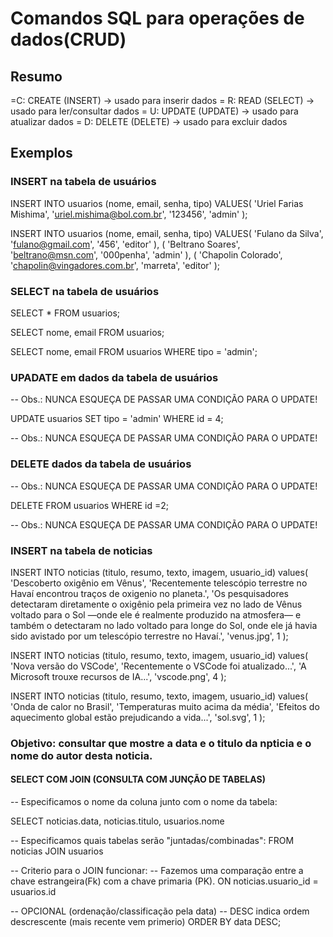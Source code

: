# Comandos SQL para operações de dados(CRUD)

## Resumo

=C: CREATE (INSERT) -> usado para inserir dados
= R: READ (SELECT) -> usado para ler/consultar dados
= U: UPDATE (UPDATE) -> usado para atualizar dados
= D: DELETE (DELETE) -> usado para excluir dados


## Exemplos

### INSERT na tabela de usuários

INSERT INTO usuarios (nome, email, senha, tipo) 
VALUES(
    'Uriel Farias Mishima',
    'uriel.mishima@bol.com.br',
    '123456',
    'admin'
);


INSERT INTO usuarios (nome, email, senha, tipo) 
VALUES(
    'Fulano da Silva',
    'fulano@gmail.com',
    '456',
    'editor'
), (
    'Beltrano Soares',
    'beltrano@msn.com',
    '000penha',
    'admin'
), (
    'Chapolin Colorado',
    'chapolin@vingadores.com.br',
    'marreta',
    'editor'
);


### SELECT na tabela de usuários

SELECT * FROM usuarios;

SELECT nome, email FROM usuarios;

SELECT nome, email FROM usuarios WHERE tipo = 'admin';


### UPADATE em dados da tabela de usuários
-- Obs.: NUNCA ESQUEÇA DE PASSAR UMA CONDIÇÃO PARA O UPDATE!

UPDATE usuarios SET tipo = 'admin' 
WHERE id = 4;

-- Obs.: NUNCA ESQUEÇA DE PASSAR UMA CONDIÇÃO PARA O UPDATE!

### DELETE dados da tabela de usuários
-- Obs.: NUNCA ESQUEÇA DE PASSAR UMA CONDIÇÃO PARA O UPDATE!

DELETE FROM usuarios WHERE id =2;

-- Obs.: NUNCA ESQUEÇA DE PASSAR UMA CONDIÇÃO PARA O UPDATE!




### INSERT na tabela de noticias

INSERT INTO noticias (titulo, resumo, texto, imagem, usuario_id)
values(
    'Descoberto oxigênio em Vênus',
    'Recentemente telescópio terrestre no Havaí encontrou traços de oxigenio no planeta.',
    'Os pesquisadores detectaram diretamente o oxigênio pela primeira vez no lado de Vênus voltado para o Sol —onde ele é realmente produzido na atmosfera— e também o detectaram no lado voltado para longe do Sol, onde ele já havia sido avistado por um telescópio terrestre no Havaí.',
    'venus.jpg',
    1
);


INSERT INTO noticias (titulo, resumo, texto, imagem, usuario_id)
values(
    'Nova versão do VSCode',
    'Recentemente o VSCode foi atualizado...',
    'A Microsoft trouxe recursos de IA...',
    'vscode.png',
    4
);

INSERT INTO noticias (titulo, resumo, texto, imagem, usuario_id)
values(
    'Onda de calor no Brasil',
    'Temperaturas muito acima da média',
    'Efeitos do aquecimento global estão prejudicando a vida...',
    'sol.svg',
    1
);

### Objetivo: consultar que mostre a data e o titulo da npticia e o nome do autor desta noticia.

#### SELECT COM JOIN (CONSULTA COM JUNÇÃO DE TABELAS)

-- Especificamos o nome da coluna junto com o nome da tabela:

SELECT 
    noticias.data,
    noticias.titulo,
    usuarios.nome 
    
-- Especificamos quais tabelas serão "juntadas/combinadas":
FROM noticias JOIN usuarios

-- Criterio para o JOIN funcionar:
-- Fazemos uma comparação entre a chave estrangeira(Fk) com a chave primaria (PK).
ON noticias.usuario_id = usuarios.id

-- OPCIONAL (ordenação/classificação pela data)
-- DESC indica ordem descrescente (mais recente vem primerio)
ORDER BY data DESC; 